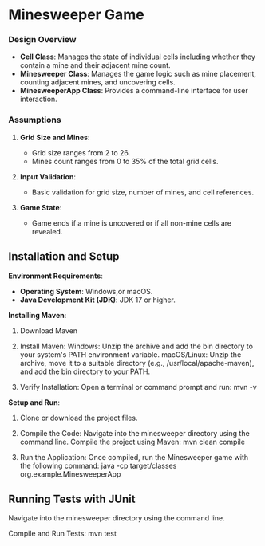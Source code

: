 # Minesweeper Game


### Design Overview

- **Cell Class**: Manages the state of individual cells including whether they contain a mine and their adjacent mine count.
- **Minesweeper Class**: Manages the game logic such as mine placement, counting adjacent mines, and uncovering cells.
- **MinesweeperApp Class**: Provides a command-line interface for user interaction.

### Assumptions

1. **Grid Size and Mines**: 
   - Grid size ranges from 2 to 26.
   - Mines count ranges from 0 to 35% of the total grid cells.

2. **Input Validation**:
   - Basic validation for grid size, number of mines, and cell references.

3. **Game State**:
   - Game ends if a mine is uncovered or if all non-mine cells are revealed.

## Installation and Setup

 **Environment Requirements**:
   - **Operating System**: Windows,or macOS.
   - **Java Development Kit (JDK)**: JDK 17 or higher.

 **Installing Maven**:
  1. Download Maven

  2. Install Maven:
     Windows: Unzip the archive and add the bin directory to your system's PATH environment variable.
     macOS/Linux: Unzip the archive, move it to a suitable directory (e.g., /usr/local/apache-maven), and add the bin 
     directory to your PATH.
     
  3. Verify Installation:
     Open a terminal or command prompt and run: mvn -v
     
 **Setup and Run**:
  1. Clone or download the project files.
     
  3. Compile the Code:
     Navigate into the minesweeper directory using the command line.
     Compile the project using Maven: mvn clean compile
     
  4. Run the Application:
     Once compiled, run the Minesweeper game with the following command:
     java -cp target/classes org.example.MinesweeperApp

## Running Tests with JUnit
Navigate into the minesweeper directory using the command line.

Compile and Run Tests: mvn test
